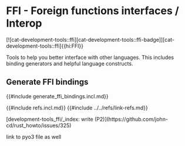 # FFI - Foreign functions interfaces / Interop

[![cat-development-tools::ffi][cat-development-tools::ffi-badge]][cat-development-tools::ffi]{{hi:FFI}}

Tools to help you better interface with other languages. This includes binding generators and helpful language constructs.

## Generate FFI bindings

{{#include generate_ffi_bindings.incl.md}}

{{#include refs.incl.md}}
{{#include ../../refs/link-refs.md}}

<div class="hidden">
[development-tools_ffi/_index: write (P2)](https://github.com/john-cd/rust_howto/issues/325)

link to pyo3 file as well
</div>

